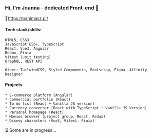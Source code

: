 ### Hi, I'm Joanna - dedicated Front-end 👋
🔗https://panimasz.pl/

#### Tech stack/skills:
```
HTML5, CSS3
JavaScript ES6+, TypeScript
React, Vue3, Angular
Redux, Pinia
Vitest (unit testing)
GraphQL, REST API
```
```
Other: TailwindCSS, Styled-Components, Bootstrap, Figma, Affinity Designer
```

#### Projects
```
* E-commerce platform (Angular)
* Commercial portfolio (React)
* To do list (React + Vanilla JS version)
* Currency converter (React with TypeScript + Vanilla JS Version)
* Personal homepage (React)
* Movies browser (project group, React, Redux)
* Disney characters (Vue3, Vitest, Pinia)
```
⌛ Some are in progress...
